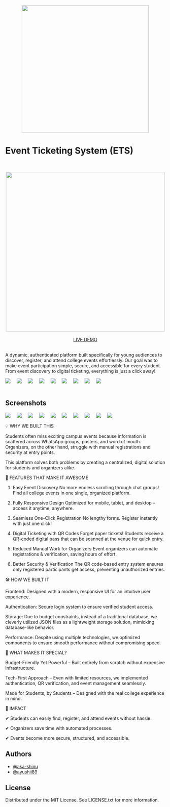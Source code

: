 
<div align="center"> 
<img src="https://raw.githubusercontent.com//aka-shinu/DUHACKS4.0/master/default.png" width="400" >
</div>


#  Event Ticketing System (ETS)
&nbsp;&nbsp;&nbsp;&nbsp;
<div align="center"> 
<img src="https://raw.githubusercontent.com//aka-shinu/DUHACKS4.0/master/assets/preview.gif" width="500" >
</div>
&nbsp;&nbsp;&nbsp;&nbsp;
<div align='center'>
<span><a href='https://event.lethrach.me'>LIVE DEMO</a></span>
</div>&nbsp;

A dynamic, authenticated platform built specifically for young audiences to discover, register, and attend college events effortlessly.
Our goal was to make event participation simple, secure, and accessible for every student. From event discovery to digital ticketing, everything is just a click away!



<div style='width: 400px'>
 <img  src='https://skillicons.dev/icons?i=js'>&nbsp;&nbsp;&nbsp;&nbsp;
 <img  src='https://skillicons.dev/icons?i=react'>&nbsp;&nbsp;&nbsp;&nbsp;
 <img  src='https://skillicons.dev/icons?i=nodejs'>&nbsp;&nbsp;&nbsp;&nbsp;
 <img  src='https://skillicons.dev/icons?i=webpack'>&nbsp;&nbsp;&nbsp;&nbsp;
 <img  src='https://skillicons.dev/icons?i=vuejs'>&nbsp;&nbsp;&nbsp;&nbsp;
 <img  src='https://skillicons.dev/icons?i=git'>&nbsp;&nbsp;&nbsp;&nbsp;
 <img  src='https://skillicons.dev/icons?i=express'>&nbsp;&nbsp;&nbsp;&nbsp;
 <img  src='https://skillicons.dev/icons?i=css'>&nbsp;&nbsp;&nbsp;&nbsp;
 <img  src='https://skillicons.dev/icons?i=html'>&nbsp;&nbsp;&nbsp;&nbsp;
</div>&nbsp;&nbsp;

## Screenshots
<img  src='https://raw.githubusercontent.com//aka-shinu/DUHACKS4.0/master/assets/image-0.png'>&nbsp;&nbsp;&nbsp;&nbsp;
<img  src='https://raw.githubusercontent.com//aka-shinu/DUHACKS4.0/master/assets/image-1.png'>&nbsp;&nbsp;&nbsp;&nbsp;
<img  src='https://raw.githubusercontent.com//aka-shinu/DUHACKS4.0/master/assets/image-2.png'>&nbsp;&nbsp;&nbsp;&nbsp;
<img  src='https://raw.githubusercontent.com//aka-shinu/DUHACKS4.0/master/assets/image-3.png'>&nbsp;&nbsp;&nbsp;&nbsp;
<img  src='https://raw.githubusercontent.com//aka-shinu/DUHACKS4.0/master/assets/image-4.png'>&nbsp;&nbsp;&nbsp;&nbsp;
<img  src='https://raw.githubusercontent.com//aka-shinu/DUHACKS4.0/master/assets/image-5.png'>&nbsp;&nbsp;&nbsp;&nbsp;
<img  src='https://raw.githubusercontent.com//aka-shinu/DUHACKS4.0/master/assets/image-6.png'>&nbsp;&nbsp;&nbsp;&nbsp;
<img  src='https://raw.githubusercontent.com//aka-shinu/DUHACKS4.0/master/assets/image-7.png'>&nbsp;&nbsp;&nbsp;&nbsp;
<img  src='https://raw.githubusercontent.com//aka-shinu/DUHACKS4.0/master/assets/image-8.png'>&nbsp;&nbsp;&nbsp;&nbsp;
<img  src='https://raw.githubusercontent.com//aka-shinu/DUHACKS4.0/master/assets/image-9.png'>&nbsp;&nbsp;&nbsp;&nbsp;

💡 WHY WE BUILT THIS

Students often miss exciting campus events because information is scattered across WhatsApp groups, posters, and word of mouth. Organizers, on the other hand, struggle with manual registrations and security at entry points.

This platform solves both problems by creating a centralized, digital solution for students and organizers alike.


🚀 FEATURES THAT MAKE IT AWESOME

1. Easy Event Discovery
No more endless scrolling through chat groups! Find all college events in one single, organized platform.

2. Fully Responsive Design
Optimized for mobile, tablet, and desktop – access it anytime, anywhere.

3. Seamless One-Click Registration
No lengthy forms. Register instantly with just one click!

4. Digital Ticketing with QR Codes
Forget paper tickets! Students receive a QR-coded digital pass that can be scanned at the venue for quick entry.

5. Reduced Manual Work for Organizers
Event organizers can automate registrations & verification, saving hours of effort.

6. Better Security & Verification
The QR code-based entry system ensures only registered participants get access, preventing unauthorized entries.


🛠️ HOW WE BUILT IT

Frontend: Designed with a modern, responsive UI for an intuitive user experience.

Authentication: Secure login system to ensure verified student access.

Storage: Due to budget constraints, instead of a traditional database, we cleverly utilized JSON files as a lightweight storage solution, mimicking database-like behavior.

Performance: Despite using multiple technologies, we optimized components to ensure smooth performance without compromising speed.

🌟 WHAT MAKES IT SPECIAL?

Budget-Friendly Yet Powerful – Built entirely from scratch without expensive infrastructure.

Tech-First Approach – Even with limited resources, we implemented authentication, QR verification, and event management seamlessly.

Made for Students, by Students – Designed with the real college experience in mind.

🎯 IMPACT

✔ Students can easily find, register, and attend events without hassle.

✔ Organizers save time with automated processes.

✔ Events become more secure, structured, and accessible.





## Authors

- [@aka-shinu](https://www.github.com/aka-shinu)
- [@ayushii89](https://www.github.com/ayushii89)


## License
Distributed under the MIT License. See LICENSE.txt for more information.
